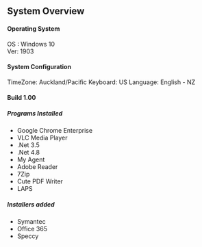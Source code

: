 ## System Overview

#### Operating System

OS :    Windows 10  
Ver:    1903

#### System Configuration
TimeZone: Auckland/Pacific
Keyboard: US
Language: English - NZ

#### Build 1.00
##### Programs Installed
- Google Chrome Enterprise
- VLC Media Player
- .Net 3.5
- .Net 4.8
- My Agent
- Adobe Reader
- 7Zip
- Cute PDF Writer
- LAPS
	
##### Installers added
- Symantec
- Office 365
- Speccy